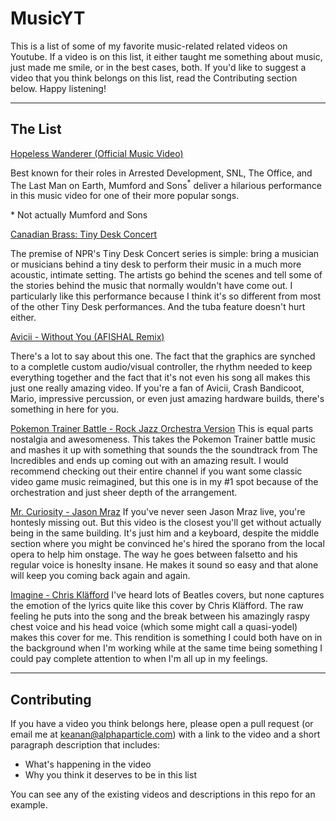 # MusicYT
This is a list of some of my favorite music-related related videos on Youtube. If a video is on this list, it either taught me something about music, just made me smile, or in the best cases, both. If you'd like to suggest a video that you think belongs on this list, read the Contributing section below. Happy listening!

---

## The List

[Hopeless Wanderer (Official Music Video)](https://www.youtube.com/watch?v=rId6PKlDXeU)

Best known for their roles in Arrested Development, SNL, The Office, and The Last Man on Earth, Mumford and Sons<sup>*</sup> deliver a hilarious performance in this music video for one of their more popular songs.

\* Not actually Mumford and Sons

[Canadian Brass: Tiny Desk Concert](https://www.youtube.com/watch?v=-l-E3kyNcag)

The premise of NPR's Tiny Desk Concert series is simple: bring a musician or musicians behind a tiny desk to perform their music in a much more acoustic, intimate setting. The artists go behind the scenes and tell some of the stories behind the music that normally wouldn't have come out. I particularly like this performance because I think it's so different from most of the other Tiny Desk performances. And the tuba feature doesn't hurt either.

[Avicii - Without You (AFISHAL Remix)](https://www.youtube.com/watch?v=gCIFdJMl8S0)

There's a lot to say about this one. The fact that the graphics are synched to a completle custom audio/visual controller, the rhythm needed to keep everything together and the fact that it's not even his song all makes this just one really amazing video. If you're a fan of Avicii, Crash Bandicoot, Mario, impressive percussion, or even just amazing hardware builds, there's something in here for you.

[Pokemon Trainer Battle - Rock Jazz Orchestra Version](https://www.youtube.com/watch?v=BfugR2vLARY)
This is equal parts nostalgia and awesomeness. This takes the Pokemon Trainer battle music and mashes it up with something that sounds the the soundtrack from The Incredibles and ends up coming out with an amazing result. I would recommend checking out their entire channel if you want some classic video game music reimagined, but this one is in my #1 spot because of the orchestration and just sheer depth of the arrangement.

[Mr. Curiosity - Jason Mraz](https://www.youtube.com/watch?v=ryZeSZEvcck)
If you've never seen Jason Mraz live, you're hontesly missing out. But this video is the closest you'll get without actually being in the same building. It's just him and a keyboard, despite the middle section where you might be convinced he's hired the sporano from the local opera to help him onstage. The way he goes between falsetto and his regular voice is honeslty insane. He makes it sound so easy and that alone will keep you coming back again and again.

[Imagine - Chris Kläfford](https://www.youtube.com/watch?v=CVO8gjn3dFg)
I've heard lots of Beatles covers, but none captures the emotion of the lyrics quite like this cover by Chris Kläfford. The raw feeling he puts into the song and the break between his amazingly raspy chest voice and his head voice (which some might call a quasi-yodel) makes this cover for me. This rendition is something I could both have on in the background when I'm working while at the same time being something I could pay complete attention to when I'm all up in my feelings.




---

## Contributing

If you have a video you think belongs here, please open a pull request (or email me at [keanan@alphaparticle.com](mailto:keanan@alphaparticle.com)) with a link to the video and a short paragraph description that includes:
  - What's happening in the video
  - Why you think it deserves to be in this list 

You can see any of the existing videos and descriptions in this repo for an example.
